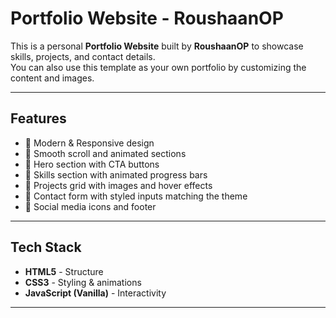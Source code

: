 # Portfolio Website - RoushaanOP

This is a personal **Portfolio Website** built by **RoushaanOP** to showcase skills, projects, and contact details.  
You can also use this template as your own portfolio by customizing the content and images.

---

## Features
- 🔹 Modern & Responsive design  
- 🔹 Smooth scroll and animated sections  
- 🔹 Hero section with CTA buttons  
- 🔹 Skills section with animated progress bars  
- 🔹 Projects grid with images and hover effects  
- 🔹 Contact form with styled inputs matching the theme  
- 🔹 Social media icons and footer  

---

## Tech Stack
- **HTML5** - Structure  
- **CSS3** - Styling & animations  
- **JavaScript (Vanilla)** - Interactivity  

---
